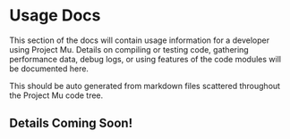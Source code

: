 # Usage Docs

This section of the docs will contain usage information for a developer using Project Mu.  Details on compiling or testing code, gathering performance data, debug logs, or using features of the code modules will be documented here.  

This should be auto generated from markdown files scattered throughout the Project Mu code tree.  

## Details Coming Soon!